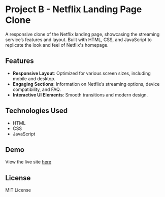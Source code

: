 # Project B - Netflix Landing Page Clone

A responsive clone of the Netflix landing page, showcasing the streaming service’s features and layout. Built with HTML, CSS, and JavaScript to replicate the look and feel of Netflix's homepage.

## Features

- **Responsive Layout**: Optimized for various screen sizes, including mobile and desktop.
- **Engaging Sections**: Information on Netflix’s streaming options, device compatibility, and FAQ.
- **Interactive UI Elements**: Smooth transitions and modern design.

## Technologies Used

- HTML
- CSS
- JavaScript

## Demo

View the live site [here](https://projectb2024.ccbp.tech/)

## License

MIT License
